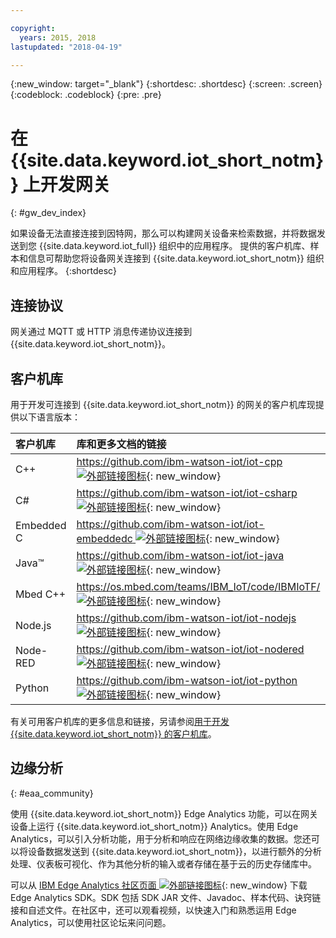 ```yaml
---

copyright:
  years: 2015, 2018
lastupdated: "2018-04-19"

---
```


{:new_window: target="_blank"}
{:shortdesc: .shortdesc}
{:screen: .screen}
{:codeblock: .codeblock}
{:pre: .pre}

# 在 {{site.data.keyword.iot_short_notm}} 上开发网关
{: #gw_dev_index}

如果设备无法直接连接到因特网，那么可以构建网关设备来检索数据，并将数据发送到您 {{site.data.keyword.iot_full}} 组织中的应用程序。
提供的客户机库、样本和信息可帮助您将设备网关连接到 {{site.data.keyword.iot_short_notm}} 组织和应用程序。
{:shortdesc}

## 连接协议
网关通过 MQTT 或 HTTP 消息传递协议连接到 {{site.data.keyword.iot_short_notm}}。 

## 客户机库
用于开发可连接到 {{site.data.keyword.iot_short_notm}} 的网关的客户机库现提供以下语言版本：

|客户机库|库和更多文档的链接
|:---|:---
|C++|[https://github.com/ibm-watson-iot/iot-cpp ![外部链接图标](../../../icons/launch-glyph.svg "外部链接图标")](https://github.com/ibm-watson-iot/iot-cpp){: new_window}
|C#|[https://github.com/ibm-watson-iot/iot-csharp ![外部链接图标](../../../icons/launch-glyph.svg "外部链接图标")](https://github.com/ibm-watson-iot/iot-csharp){: new_window}
|Embedded C|[https://github.com/ibm-watson-iot/iot-embeddedc ![外部链接图标](../../../icons/launch-glyph.svg "外部链接图标")](https://github.com/ibm-watson-iot/iot-embeddedc){: new_window}
|Java™|[https://github.com/ibm-watson-iot/iot-java ![外部链接图标](../../../icons/launch-glyph.svg "外部链接图标")](https://github.com/ibm-watson-iot/iot-java){: new_window}
|Mbed C++|[https://os.mbed.com/teams/IBM_IoT/code/IBMIoTF/ ![外部链接图标](../../../icons/launch-glyph.svg "外部链接图标")](https://os.mbed.com/teams/IBM_IoT/code/IBMIoTF/){: new_window}
|Node.js|[https://github.com/ibm-watson-iot/iot-nodejs ![外部链接图标](../../../icons/launch-glyph.svg "外部链接图标")](https://github.com/ibm-watson-iot/iot-nodejs){: new_window}
|Node-RED|[https://github.com/ibm-watson-iot/iot-nodered ![外部链接图标](../../../icons/launch-glyph.svg "外部链接图标")](https://github.com/ibm-watson-iot/iot-nodered){: new_window}
|Python|[https://github.com/ibm-watson-iot/iot-python ![外部链接图标](../../../icons/launch-glyph.svg "外部链接图标")](https://github.com/ibm-watson-iot/iot-python){: new_window}
有关可用客户机库的更多信息和链接，另请参阅[用于开发 {{site.data.keyword.iot_short_notm}} 的客户机库](../iot_platform_client_lib.html)。

## 边缘分析
{: #eaa_community}

使用 {{site.data.keyword.iot_short_notm}} Edge Analytics 功能，可以在网关设备上运行 {{site.data.keyword.iot_short_notm}} Analytics。使用 Edge Analytics，可以引入分析功能，用于分析和响应在网络边缘收集的数据。您还可以将设备数据发送到 {{site.data.keyword.iot_short_notm}}，以进行额外的分析处理、仪表板可视化、作为其他分析的输入或者存储在基于云的历史存储库中。

可以从 [IBM Edge Analytics 社区页面 ![外部链接图标](../../../icons/launch-glyph.svg "外部链接图标")](https://www.ibm.com/developerworks/community/groups/service/html/communitystart?communityUuid=3df173af-0c21-4b9c-9fd1-e8e5561ef460&ftHelpTip=true){: new_window} 下载 Edge Analytics SDK。SDK 包括 SDK JAR 文件、Javadoc、样本代码、诀窍链接和自述文件。在社区中，还可以观看视频，以快速入门和熟悉运用 Edge Analytics，可以使用社区论坛来问问题。
